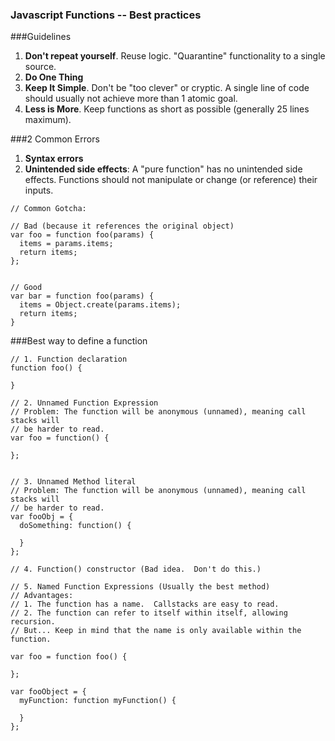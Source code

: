 ### Javascript Functions -- Best practices

###Guidelines
1. **Don't repeat yourself**. Reuse logic. "Quarantine" functionality to a single source.
2. **Do One Thing**
3. **Keep It Simple**. Don't be "too clever" or cryptic. A single line of code should usually not achieve more than 1 atomic goal.
4. **Less is More**. Keep functions as short as possible (generally 25 lines maximum).

###2 Common Errors
1. **Syntax errors**
2. **Unintended side effects**: A "pure function" has no unintended side effects. Functions should not manipulate or change (or reference) their inputs.

```
// Common Gotcha:

// Bad (because it references the original object)
var foo = function foo(params) {
  items = params.items;
  return items;
};


// Good
var bar = function foo(params) {
  items = Object.create(params.items);
  return items;
}
```

###Best way to define a function
```
// 1. Function declaration
function foo() {
  
}

// 2. Unnamed Function Expression
// Problem: The function will be anonymous (unnamed), meaning call stacks will
// be harder to read.
var foo = function() {
  
};


// 3. Unnamed Method literal
// Problem: The function will be anonymous (unnamed), meaning call stacks will
// be harder to read.
var fooObj = {
  doSomething: function() {

  }
};

// 4. Function() constructor (Bad idea.  Don't do this.)

// 5. Named Function Expressions (Usually the best method)
// Advantages: 
// 1. The function has a name.  Callstacks are easy to read.
// 2. The function can refer to itself within itself, allowing recursion.
// But... Keep in mind that the name is only available within the function.

var foo = function foo() {
  
};

var fooObject = {
  myFunction: function myFunction() {

  }
};


```
